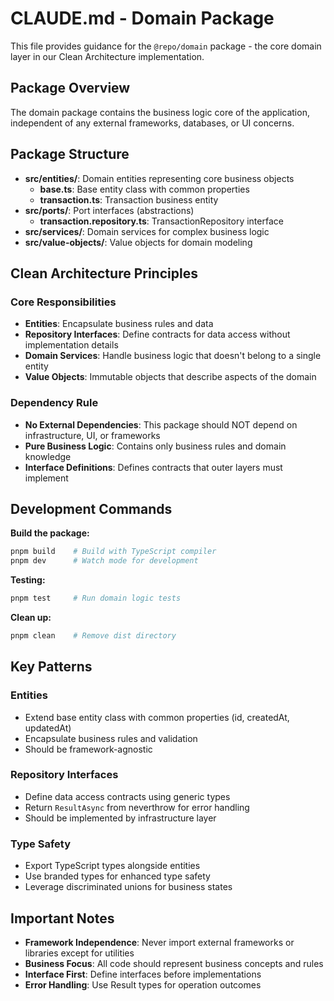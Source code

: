 # CLAUDE.md - Domain Package

This file provides guidance for the `@repo/domain` package - the core domain layer in our Clean Architecture implementation.

## Package Overview

The domain package contains the business logic core of the application, independent of any external frameworks, databases, or UI concerns.

## Package Structure

- **src/entities/**: Domain entities representing core business objects
  - **base.ts**: Base entity class with common properties
  - **transaction.ts**: Transaction business entity
- **src/ports/**: Port interfaces (abstractions)
  - **transaction.repository.ts**: TransactionRepository interface
- **src/services/**: Domain services for complex business logic
- **src/value-objects/**: Value objects for domain modeling

## Clean Architecture Principles

### Core Responsibilities
- **Entities**: Encapsulate business rules and data
- **Repository Interfaces**: Define contracts for data access without implementation details
- **Domain Services**: Handle business logic that doesn't belong to a single entity
- **Value Objects**: Immutable objects that describe aspects of the domain

### Dependency Rule
- **No External Dependencies**: This package should NOT depend on infrastructure, UI, or frameworks
- **Pure Business Logic**: Contains only business rules and domain knowledge
- **Interface Definitions**: Defines contracts that outer layers must implement

## Development Commands

**Build the package:**
```bash
pnpm build    # Build with TypeScript compiler
pnpm dev      # Watch mode for development
```

**Testing:**
```bash
pnpm test     # Run domain logic tests
```

**Clean up:**
```bash
pnpm clean    # Remove dist directory
```

## Key Patterns

### Entities
- Extend base entity class with common properties (id, createdAt, updatedAt)
- Encapsulate business rules and validation
- Should be framework-agnostic

### Repository Interfaces
- Define data access contracts using generic types
- Return `ResultAsync` from neverthrow for error handling
- Should be implemented by infrastructure layer

### Type Safety
- Export TypeScript types alongside entities
- Use branded types for enhanced type safety
- Leverage discriminated unions for business states

## Important Notes

- **Framework Independence**: Never import external frameworks or libraries except for utilities
- **Business Focus**: All code should represent business concepts and rules
- **Interface First**: Define interfaces before implementations
- **Error Handling**: Use Result types for operation outcomes
